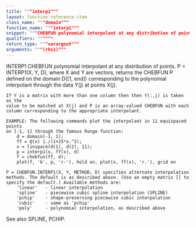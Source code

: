 ```yaml
---
title: """interp1"""
layout: function-reference-item
class_name: """domain"""
function_name: """interp1"""
snippet: """CHEBFUN polynomial interpolant at any distribution of points."""
qualifiers: """"""
return_type: """varargout"""
arguments: """(rhs1)"""
---
```


 INTERP1   CHEBFUN polynomial interpolant at any distribution of points.
    P = INTERP1(X, Y, D), where X and Y are vectors, returns the CHEBFUN P
    defined on the domain D([1, end]) corresponding to the polynomial
    interpolant through the data Y(j) at points X(j).
 
    If Y is a matrix with more than one column then then Y(:,j) is taken as the
    value to be matched at X(j) and P is an array-valued CHEBFUN with each
    column corresponding to the appropriate interpolant.
 
    EXAMPLE: The following commands plot the interpolant in 11 equispaced points
    on [-1, 1] through the famous Runge function:
        d = domain(-1, 1);
        ff = @(x) 1./(1+25*x.^2);
        x = linspace(d(1), d(2), 11);
        p = interp1(x, ff(x), d)
        f = chebfun(ff, d);
        plot(f, 'k', p, 'r-'), hold on, plot(x, ff(x), 'r.'), grid on
 
    P = CHEBFUN.INTERP1(X, Y, METHOD, D) specifies alternate interpolation
    methods. The default is as described above. (Use an empty matrix [] to
    specify the default.) Available methods are:
        'linear'   - linear interpolation
        'spline'   - piecewise cubic spline interpolation (SPLINE)
        'pchip'    - shape-preserving piecewise cubic interpolation
        'cubic'    - same as 'pchip'
        'poly'     - polynomial interpolation, as described above
 
  See also SPLINE, PCHIP.
